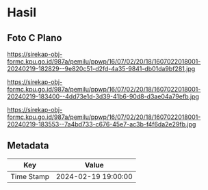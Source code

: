 # Hasil

## Foto C Plano

https://sirekap-obj-formc.kpu.go.id/987a/pemilu/ppwp/16/07/02/20/18/1607022018001-20240219-182829--9e820c51-d2fd-4a35-9841-db01da9bf281.jpg

https://sirekap-obj-formc.kpu.go.id/987a/pemilu/ppwp/16/07/02/20/18/1607022018001-20240219-183400--4dd73e1d-3d39-41b6-90d8-d3ae04a79efb.jpg

https://sirekap-obj-formc.kpu.go.id/987a/pemilu/ppwp/16/07/02/20/18/1607022018001-20240219-183553--7a4bd733-c676-45e7-ac3b-f4f6da2e29fb.jpg


## Metadata

| Key        | Value               |
| ---------- | ------------------- |
| Time Stamp | 2024-02-19 19:00:00 |



